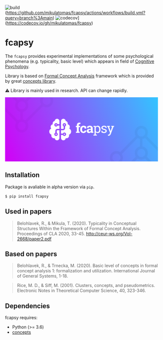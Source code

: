 ![build](https://github.com/mikulatomas/fcapsy/actions/workflows/build.yml/badge.svg?branch=main)(https://github.com/mikulatomas/fcapsy/actions/workflows/build.yml?query=branch%3Amain)
![codecov](https://codecov.io/gh/mikulatomas/fcapsy/branch/main/graph/badge.svg?token=ky2GUW51mj)](https://codecov.io/gh/mikulatomas/fcapsy)

# fcapsy

The `fcapsy` provides experimental implementations of some psychological phenomena (e.g. typicality, basic level) which appears in field of [Cognitive Psychology](https://en.wikipedia.org/wiki/Cognitive_psychology).

Library is based on [Formal Concept Analysis](https://en.wikipedia.org/wiki/Formal_concept_analysis) framework which is provided by great [concepts library](https://github.com/xflr6/concepts).

⚠️ Library is mainly used in research. API can change rapidly.

![logo](https://github.com/mikulatomas/fcapsy/raw/main/logo.png)

## Installation
Package is avaliable in alpha version via `pip`.

```bash
$ pip install fcapsy
```

## Used in papers

> Belohlavek, R., & Mikula, T. (2020). Typicality in Conceptual Structures Within the Framework of Formal Concept Analysis. Proceedings of CLA 2020, 33-45.
http://ceur-ws.org/Vol-2668/paper2.pdf

## Based on papers
> Belohlavek, R., & Trnecka, M. (2020). Basic level of concepts in formal concept analysis 1: formalization and utilization. International Journal of General Systems, 1-18.

> Rice, M. D., & Siff, M. (2001). Clusters, concepts, and pseudometrics. Electronic Notes in Theoretical Computer Science, 40, 323-346.

## Dependencies

fcapsy requires:

* Python (>= 3.6)
* [concepts](https://github.com/xflr6/concepts)
